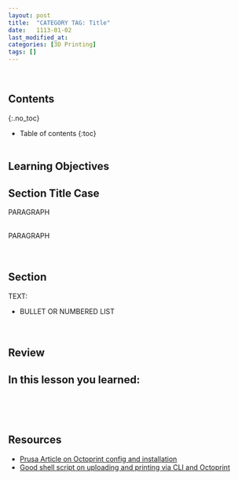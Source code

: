 ```yaml
---
layout: post
title:  "CATEGORY TAG: Title"
date:   1113-01-02
last_modified_at: 
categories: [3D Printing]
tags: []
---
```

<br>

## Contents
{:.no_toc}
* Table of contents
{:toc}
<br><br>

## Learning Objectives

## Section Title Case 
PARAGRAPH
<br><br>

PARAGRAPH
<br><br><br>

## Section
TEXT:
- BULLET OR NUMBERED LIST
<br><br><br>


## Review
In this lesson you learned:
- 
<br><br><br>

## Resources
- [Prusa Article on Octoprint config and installation](https://help.prusa3d.com/article/octoprint-configuration-and-install_2182)
- [Good shell script on uploading and printing via CLI and Octoprint](https://blog.tommy.sh/posts/uploading-to-octoprint-by-command-line/)
<br><br><br>